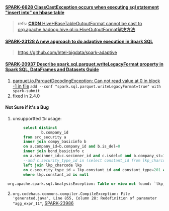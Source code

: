 #### [SPARK-6628 ClassCastException occurs when executing sql statement "insert into" on hbase table](https://issues.apache.org/jira/browse/SPARK-6628)

> refs:
[**CSDN** HiveHBaseTableOutputFormat cannot be cast to org.apache.hadoop.hive.ql.io.HiveOutputFormat解决方法](https://blog.csdn.net/fuhtead/article/details/81635326)

#### [SPARK-23128 A new approach to do adaptive execution in Spark SQL](https://issues.apache.org/jira/browse/SPARK-23128)

> https://github.com/Intel-bigdata/spark-adaptive

#### [SPARK-20937 Describe spark.sql.parquet.writeLegacyFormat property in Spark SQL, DataFrames and Datasets Guide](https://issues.apache.org/jira/browse/SPARK-20937)

1. [parquet.io.ParquetDecodingException: Can not read value at 0 in block -1 in file](https://stackoverflow.com/questions/37829334/parquet-io-parquetdecodingexception-can-not-read-value-at-0-in-block-1-in-file)
        ```
        add --conf "spark.sql.parquet.writeLegacyFormat=true" with spark-submit
        ```
2. fixed in 2.4.0


#### Not Sure if it's a Bug

1. unsupportted `IN` usage:

``` sql
        select distinct
                b.company_id
        from src_security a
        inner join compy_basicinfo b
        on a.company_id=b.company_id and b.is_del=0
        inner join bond_basicinfo c
        on a.secinner_id=c.secinner_id and c.isdel=0 and b.company_st=1 and b.country='CN'
        --and c.security_type_id in (select constant_id from lkp_charcode where constant_type=201 and constant_cd like '060007%')
        left join lkp_charcode lkp
        on c.security_type_id = lkp.constant_id and constant_type=201 and constant_cd like '060007%'
        where lkp.constant_id is null
 
 org.apache.spark.sql.AnalysisException: Table or view not found: `lkp_charcode`; line 50 pos 56;
 ```

2. `org.codehaus.commons.compiler.CompileException: File 'generated.java', Line 855, Column 28: Redefinition of parameter "agg_expr_11"`, [SPARK-23986](https://issues.apache.org/jira/browse/SPARK-23986)
